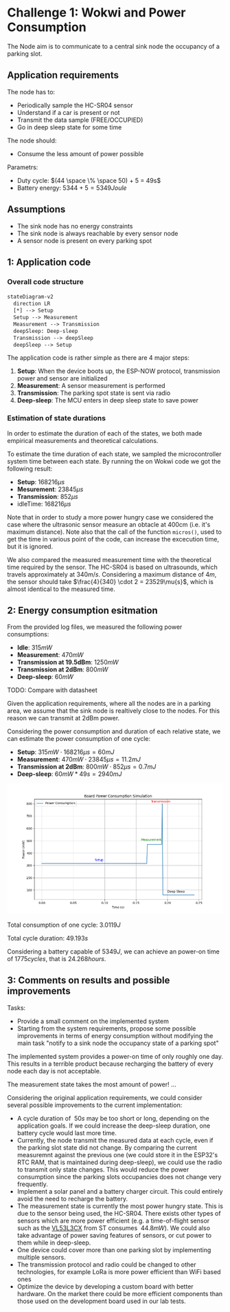 # Challenge 1: Wokwi and Power Consumption

The Node aim is to communicate to a central sink node the occupancy of a parking slot.

## Application requirements

The node has to:
- Periodically sample the HC-SR04 sensor
- Understand if a car is present or not
- Transmit the data sample (FREE/OCCUPIED)
- Go in deep sleep state for some time

The node should:
- Consume the less amount of power possible

Parametrs:
- Duty cycle: $(44 \space \% \space 50) + 5 = 49s$
- Battery energy: $5344 + 5 = 5349Joule$

## Assumptions

- The sink node has no energy constraints
- The sink node is always reachable by every sensor node
- A sensor node is present on every parking spot

## 1: Application code

### Overall code structure

```mermaid
stateDiagram-v2
  direction LR
  [*] --> Setup
  Setup --> Measurement
  Measurement --> Transmission
  deepSleep: Deep-sleep
  Transmission --> deepSleep
  deepSleep --> Setup
```

The application code is rather simple as there are 4 major steps:
1. **Setup**: When the device boots up, the ESP-NOW protocol, transmission power and sensor are initialized
2. **Measurement**: A sensor measurement is performed
3. **Transmission**: The parking spot state is sent via radio
4. **Deep-sleep**: The MCU enters in deep sleep state to save power

### Estimation of state durations

In order to estimate the duration of each of the states, we both made empirical measurements and theoretical calculations.

To estimate the time duration of each state, we sampled the microcontroller system time between each state. By running the on Wokwi code we got the following result:
- **Setup**: $168216\mu{s}$
- **Mesurement**: $23845\mu{s}$
- **Transmission**: $852\mu{s}$
- idleTime: $168216\mu{s}$

Note that in order to study a more power hungry case we considered the case where the ultrasonic sensor measure an obtacle at 400cm (i.e. it's maximum distance). Note also that the call of the function `micros()`, used to get the time in various point of the code, can increase the excecution time, but it is ignored.

We also compared the measured measurement time with the theoretical time required by the sensor. The HC-SR04 is based on ultrasounds, which travels approximately at $340m/s$. Considering a maximum distance of $4m$, the sensor should take $\frac{4}{340} \cdot 2 = 23529\mu{s}$, which is almost identical to the measured time.

## 2: Energy consumption esitmation

From the provided log files, we measured the following power consumptions:
- **Idle**: $315mW$
- **Measurement**: $470mW$
- **Transmission at 19.5dBm**: $1250mW$
- **Transmission at 2dBm**: $800mW$
- **Deep-sleep**: $60mW$

TODO: Compare with datasheet

Given the application requirements, where all the nodes are in a parking area, we assume that the sink node is realtively close to the nodes. For this reason we can transmit at 2dBm power.

Considering the power consumption and duration of each relative state, we can estimate the power consumption of one cycle:
- **Setup**: $315mW \cdot 168216\mu{s} = 60mJ$
- **Measurement**: $470mW \cdot 23845\mu{s} = 11.2mJ$
- **Transmission at 2dBm**: $800mW \cdot 852\mu{s} = 0.7mJ$
- **Deep-sleep**: $60mW * 49s = 2940mJ$

![](estimated_power_consumption.png)

Total consumption of one cycle: $3.0119J$

Total cycle duration: $49.193s$

Considering a battery capable of $5349J$, we can achieve an power-on time of $1775cycles$, that is $24.268hours$.

## 3: Comments on results and possible improvements

Tasks:
- Provide a small comment on the implemented system
- Starting from the system requirements, propose some possible improvements in terms of energy consumption without modifying the main task "notify to a sink node the occupancy state of a parking spot"

The implemented system provides a power-on time of only roughly one day. This results in a terrible product because recharging the battery of every node each day is not acceptable.

The measurement state takes the most amount of power! ...

Considering the original application requirements, we could consider several possible improvements to the current implementation:
- A cycle duration of $~50s$ may be too short or long, depending on the application goals. If we could increase the deep-sleep duration, one battery cycle would last more time.
- Currently, the node transmit the measured data at each cycle, even if the parking slot state did not change. By comparing the current measuremnt against the previous one (we could store it in the ESP32's RTC RAM, that is maintained during deep-sleep), we could use the radio to transmit only state changes. This would reduce the power consumption since the parking slots occupancies does not change very frequently.
- Implement a solar panel and a battery charger circuit. This could entirely avoid the need to recharge the battery.
- The measurement state is currently the most power hungry state. This is due to the sensor being used, the HC-SR04. There exists other types of sensors which are more power efficient (e.g. a time-of-flight sensor such as the [VL53L3CX](https://www.google.com/url?sa=t&rct=j&q=&esrc=s&source=web&cd=&cad=rja&uact=8&ved=2ahUKEwj10vPO1oCFAxUyiP0HHXg1Bd4QFnoECBEQAQ&url=https%3A%2F%2Fwww.st.com%2Fresource%2Fen%2Fdatasheet%2Fvl53l3cx.pdf&usg=AOvVaw20QK3Kygxh3pnP4ZW6VR6d&opi=89978449) from ST consumes $~44.8mW$). We could also take advantage of power saving features of sensors, or cut power to them while in deep-sleep.
- One device could cover more than one parking slot by implementing multiple sensors.
- The transmission protocol and radio could be changed to other technologies, for example LoRa is more power efficient than WiFi based ones
- Optimize the device by developing a custom board with better hardware. On the market there could be more efficient components than those used on the development board used in our lab tests.
